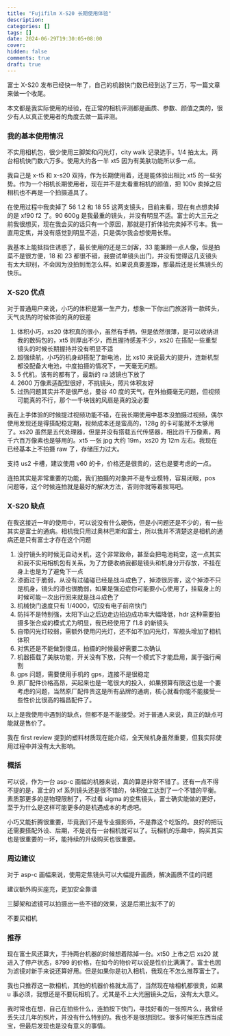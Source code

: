 ```yaml
---
title: "Fujifilm X-S20 长期使用体验"
description:
categories: []
tags: []
date: 2024-06-29T19:30:05+08:00
cover:
hidden: false
comments: true
draft: true
---
```


富士 X-S20 发布已经快一年了，自己的机器快门数已经到达了三万，写一篇文章来做一个收尾。

本文都是我实际使用的经验，在正常的相机评测都是画质、参数、颜值之类的，很少有人以真正使用者的角度去做一篇评测。

### 我的基本使用情况

不实用相机包，很少使用三脚架和闪光灯，city walk 记录选手。1/4 拍太太。两台相机快门数六万多。使用大约各一半 xt5 因为有美肤功能所以多一点。

我自己是 x-t5 和 x-s20 双持，作为长期使用着，还是能体验出相比 xt5 的一些劣势。作为一个相机长期使用者，现在并不是太看重相机的颜值，把 100v 卖掉之后相机也不再是一个拍摄道具了。

在使用过程中我卖掉了 56 1.2 和 18 55 这两支镜头，目前来看，现在有点想卖掉的是 xf90 f2 了。90 600g 是我最重的镜头，并没有明显不适。富士的大三元之前我很想买，现在我会买的话只有一个原因，那就是打折体验完卖掉不亏本。我一直用定焦，并没有感觉到明显不适，只是偶尔我会想使用长焦。

我基本上能抵挡住诱惑了，最长使用的还是三剑客，33 能兼顾一点人像，但是拍菜不是很方便，18 和 23 都很不错，我尝试单镜头出门，并没有觉得这几支镜头有太大却别，不会因为没拍到而怎么样。如果说真要差距，那最后还是长焦镜头的快乐。

### X-S20 优点

对于普通用户来说，小巧的体积是第一生产力，想象一下你出门旅游背一款砖头，天气炎热的时候体验的真的很差

1. 体积小巧，xs20 体积真的很小，虽然有手柄，但是依然很薄，是可以收纳进我的数码包的，xt5 则厚出不少，而且握持感差不少，xs20 在搭配一些重型镜头的时候长期握持并没有明显不适
2. 超强续航，小巧的机身却搭配了新电池，比 xs10 来说最大的提升，连新机型都没配备大电池，中度拍摄的情况下，一天毫无问题。
3. 5 代机，该有的都有了，最新的 ra 滤镜也下放了
4. 2600 万像素适配型很好，不挑镜头，照片体积友好
5. 过热问题其实并不是很严总，曼谷 40 度的天气，在外拍摄毫无问题，但视频可能真的不行，那个一千块钱的风扇是真的没必要

我在上手体验的时候提过视频功能不错，在我长期使用中基本没拍摄过视频，偶尔使用发现还是得搭配稳定期，视频成本还是蛮高的，128g 的卡可能就不太够用了。xs20 虽然是五代处理器，但是并没有搭载五代传感器，相比四千万像素，两千六百万像素也是够用的。xt5 一张 jpg 大约 19m，xs20 为 12m 左右。我现在已经基本上不拍摄 raw 了，存储压力过大。

支持 us2 卡槽，建议使用 v60 的卡，价格还是很贵的，这也是要考虑的一点。

连拍其实是非常重要的功能，我们拍摄的对象并不是专业模特，容易闭眼，pos 问题等，这个时候连拍就是最好的解决方法，否则你就等着挨骂吧。

### X-S20 缺点

在我这接近一年的使用中，可以说没有什么硬伤，但是小问题还是不少的，有一些其实是富士的通病。相机我只用过奥林巴斯和富士，所以我并不清楚这是相机的通病还是只有富士才存在这个问题

1. 没拧镜头的时候无自动关机，这个非常致命，甚至会把电池耗空，这一点其实和我不实用相机包有关系，为了方便收纳我都是镜头和机身分开存放，不挂在身上也是为了避免下一点
2. 漆面过于脆弱，从没有过磕碰已经是战斗成色了，掉漆很厉害，这个掉漆不只是机身，镜头的漆也很脆弱，如果是强迫症你可能要小心使用了，挂载身上的时候可能一次出行回来就是战斗成色了
3. 机械快门速度只有 1/4000，切没有电子前帘快门
4. 防抖不是特别强，太阳下山之后边走边拍边成功率大幅降低，hdr 这种需要拍摄多张合成的模式尤为明显，我已经使用了 f1.8 的新镜头
5. 自带闪光灯较弱，需额外使用闪光灯，还不如不加闪光灯，军舰头增加了相机体积
6. 对焦还是不能做到傻瓜，拍摄的时候最好需要二次确认
7. 机器搭载了美肤功能，开关没有下放，只有一个模式下才能启用，属于强行阉割
8. gps 问题，需要使用手机的 gps，连接不是很稳定
9. 原厂配件价格高昂，买起来也是一笔很大的投入，如果预算有限这也是一个要考虑的问题，当然原厂配件贵这是所有品牌的通病，核心就看你能不能接受一些性价比很高的福昌配件了。

以上是我使用中遇到的缺点，但都不是不能接受。对于普通人来说，真正的缺点可能就是售价了。

我在 first review 提到的塑料材质现在能介绍，全天候机身虽然重要，但我实际使用过程中并没有太大影响。

### 概括

可以说，作为一台 asp-c 画幅的机器来说，真的算是非常不错了。还有一点不得不提的是，富士的 xf 系列镜头还是很不错的，体积做工达到了一个不错的平衡。素质那更多的是物理限制了，不过看 sigma 的变焦镜头，富士确实能做的更好，至于为什么是这样可能更多的是机遇成本的考虑吧。

小巧又能折腾很重要，毕竟我们不是专业摄影师，不是靠这个吃饭的。良好的把玩还需要搭配外设、后期，不是说有一台相机就可以了。玩相机的乐趣中，购买其实也是很重要的一环，能持续的升级购买也很重要。

### 周边建议

对于 asp-c 画幅来说，使用定焦镜头可以大幅提升画质，解决画质不佳的问题

建议额外购买座充，更加安全靠谱

三脚架和滤镜可以拍摄出一些不错的效果，这是后期比拟不了的

不要买相机

### 推荐

现在富士风还算大，手持两台机器的时候想着除掉一台。xt50 上市之后 xs20 就进入了停产状态，8799 的价格，在如今的物价可以说是性价比满满了。富士也因为滤镜对新手来说还算好用。但是如果你是初入相机，我现在不怎么推荐富士了。

我也只推荐这一款相机，其他的机器价格就太高了，当然现在啥相机都很贵，如果 u 事必须，我想还是不要玩相机了。尤其是不上大光圈镜头之后，没有太大意义。

我时常也在想，自己在拍些什么，连拍按下快门，寻找好看的一张照片么，我曾经丢失过几年的照片，并没有什么特别的。我也不是很想回忆。很多时候把东西当成宝，但最后发现也是没有意义的事情。
